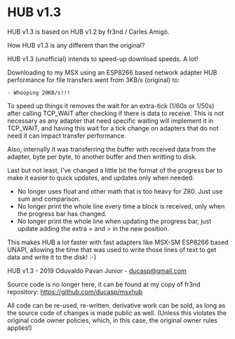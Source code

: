 # HUB v1.3

HUB v1.3 is based on HUB v1.2 by fr3nd / Carles Amigó.

How HUB v1.3 is any different than the original?

HUB v1.3 (unofficial) intends to speed-up download speeds. A lot!

Downloading to my MSX using an ESP8266 based network adapter HUB performance for 
file transfers went from 3KB/s (original) to:

	- Whooping 20KB/s!!!

To speed up things it removes the wait for an extra-tick (1/60s or 1/50s) after 
calling TCP_WAIT after checking if there is data to receive. This is not necessary as
any adapter that need specific waiting will implement it in TCP_WAIT, and having this 
wait for a tick change on adapters that do not need it can impact transfer performance.

Also, internally it was transferring the buffer with received data from the adapter,
byte per byte, to another buffer and then writting to disk.

Last but not least, I've changed a little bit the format of the progress bar to make it
easier to quick updates, and updates only when needed:

- No longer uses float and other math that is too heavy for Z80. Just use sum and
comparison.
- No longer print the whole line every time a block is received, only when the progress 
bar has changed.
- No longer print the whole line when updating the progress bar, just update adding the
extra = and > in the new position.

This makes HUB a lot faster with fast adapters like MSX-SM ESP8266 based UNAPI, allowing
the time that was used to write those lines of text to get data and write it to the 
disk! :-)

HUB v1.3 - 2019 Oduvaldo Pavan Junior - ducasp@gmail.com

Source code is no longer here, it can be found at my copy of fr3nd repository:
https://github.com/ducasp/msxhub

All code can be re-used, re-written, derivative work can be sold, as long as the source 
code of changes is made public as well. (Unless this violates the original code owner
policies, which, in this case, the original owner rules applies!)
